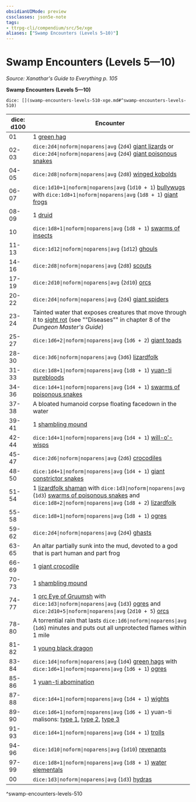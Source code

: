 ```yaml
---
obsidianUIMode: preview
cssclasses: json5e-note
tags:
- ttrpg-cli/compendium/src/5e/xge
aliases: ["Swamp Encounters (Levels 5—10)"]
---
```

# Swamp Encounters (Levels 5—10)
*Source: Xanathar's Guide to Everything p. 105* 

**Swamp Encounters (Levels 5—10)**

`dice: [](swamp-encounters-levels-510-xge.md#^swamp-encounters-levels-510)`

| dice: d100 | Encounter |
|------------|-----------|
| 01 | 1 [green hag](3-Mechanics/CLI/bestiary/fey/green-hag.md) |
| 02-03 | `dice:2d4\|noform\|noparens\|avg` (`2d4`) [giant lizards](3-Mechanics/CLI/bestiary/beast/giant-lizard.md) or `dice:2d4\|noform\|noparens\|avg` (`2d4`) [giant poisonous snakes](3-Mechanics/CLI/bestiary/beast/giant-poisonous-snake.md) |
| 04-05 | `dice:2d8\|noform\|noparens\|avg` (`2d8`) [winged kobolds](3-Mechanics/CLI/bestiary/humanoid/winged-kobold.md) |
| 06-07 | `dice:1d10+1\|noform\|noparens\|avg` (`1d10 + 1`) [bullywugs](3-Mechanics/CLI/bestiary/humanoid/bullywug.md) with `dice:1d8+1\|noform\|noparens\|avg` (`1d8 + 1`) [giant frogs](3-Mechanics/CLI/bestiary/beast/giant-frog.md) |
| 08-09 | 1 [druid](3-Mechanics/CLI/bestiary/humanoid/druid.md) |
| 10 | `dice:1d8+1\|noform\|noparens\|avg` (`1d8 + 1`) [swarms of insects](3-Mechanics/CLI/bestiary/beast/swarm-of-insects.md) |
| 11-13 | `dice:1d12\|noform\|noparens\|avg` (`1d12`) [ghouls](3-Mechanics/CLI/bestiary/undead/ghoul.md) |
| 14-16 | `dice:2d8\|noform\|noparens\|avg` (`2d8`) [scouts](3-Mechanics/CLI/bestiary/humanoid/scout.md) |
| 17-19 | `dice:2d10\|noform\|noparens\|avg` (`2d10`) [orcs](3-Mechanics/CLI/bestiary/humanoid/orc.md) |
| 20-22 | `dice:2d4\|noform\|noparens\|avg` (`2d4`) [giant spiders](3-Mechanics/CLI/bestiary/beast/giant-spider.md) |
| 23-24 | Tainted water that exposes creatures that move through it to [sight rot](3-Mechanics/CLI/rules/diseases.md#Sight%20Rot) (see ""Diseases"" in chapter 8 of the *Dungeon Master's Guide*) |
| 25-27 | `dice:1d6+2\|noform\|noparens\|avg` (`1d6 + 2`) [giant toads](3-Mechanics/CLI/bestiary/beast/giant-toad.md) |
| 28-30 | `dice:3d6\|noform\|noparens\|avg` (`3d6`) [lizardfolk](3-Mechanics/CLI/bestiary/humanoid/lizardfolk.md) |
| 31-33 | `dice:1d8+1\|noform\|noparens\|avg` (`1d8 + 1`) [yuan-ti purebloods](3-Mechanics/CLI/bestiary/humanoid/yuan-ti-pureblood.md) |
| 34-36 | `dice:1d4+1\|noform\|noparens\|avg` (`1d4 + 1`) [swarms of poisonous snakes](3-Mechanics/CLI/bestiary/beast/swarm-of-poisonous-snakes.md) |
| 37-38 | A bloated humanoid corpse floating facedown in the water |
| 39-41 | 1 [shambling mound](3-Mechanics/CLI/bestiary/plant/shambling-mound.md) |
| 42-44 | `dice:1d4+1\|noform\|noparens\|avg` (`1d4 + 1`) [will-o'-wisps](3-Mechanics/CLI/bestiary/undead/will-o-wisp.md) |
| 45-47 | `dice:2d6\|noform\|noparens\|avg` (`2d6`) [crocodiles](3-Mechanics/CLI/bestiary/beast/crocodile.md) |
| 48-50 | `dice:1d4+1\|noform\|noparens\|avg` (`1d4 + 1`) [giant constrictor snakes](3-Mechanics/CLI/bestiary/beast/giant-constrictor-snake.md) |
| 51-54 | 1 [lizardfolk shaman](3-Mechanics/CLI/bestiary/humanoid/lizardfolk-shaman.md) with `dice:1d3\|noform\|noparens\|avg` (`1d3`) [swarms of poisonous snakes](3-Mechanics/CLI/bestiary/beast/swarm-of-poisonous-snakes.md) and `dice:1d8+2\|noform\|noparens\|avg` (`1d8 + 2`) [lizardfolk](3-Mechanics/CLI/bestiary/humanoid/lizardfolk.md) |
| 55-58 | `dice:1d8+1\|noform\|noparens\|avg` (`1d8 + 1`) [ogres](3-Mechanics/CLI/bestiary/giant/ogre.md) |
| 59-62 | `dice:2d4\|noform\|noparens\|avg` (`2d4`) [ghasts](3-Mechanics/CLI/bestiary/undead/ghast.md) |
| 63-65 | An altar partially sunk into the mud, devoted to a god that is part human and part frog |
| 66-69 | 1 [giant crocodile](3-Mechanics/CLI/bestiary/beast/giant-crocodile.md) |
| 70-73 | 1 [shambling mound](3-Mechanics/CLI/bestiary/plant/shambling-mound.md) |
| 74-77 | 1 [orc Eye of Gruumsh](3-Mechanics/CLI/bestiary/humanoid/orc-eye-of-gruumsh.md) with `dice:1d3\|noform\|noparens\|avg` (`1d3`) [ogres](3-Mechanics/CLI/bestiary/giant/ogre.md) and `dice:2d10+5\|noform\|noparens\|avg` (`2d10 + 5`) [orcs](3-Mechanics/CLI/bestiary/humanoid/orc.md) |
| 78-80 | A torrential rain that lasts `dice:1d6\|noform\|noparens\|avg` (`1d6`) minutes and puts out all unprotected flames within 1 mile |
| 81-82 | 1 [young black dragon](3-Mechanics/CLI/bestiary/dragon/young-black-dragon.md) |
| 83-84 | `dice:1d4\|noform\|noparens\|avg` (`1d4`) [green hags](3-Mechanics/CLI/bestiary/fey/green-hag.md) with `dice:1d6+1\|noform\|noparens\|avg` (`1d6 + 1`) [ogres](3-Mechanics/CLI/bestiary/giant/ogre.md) |
| 85-86 | 1 [yuan-ti abomination](3-Mechanics/CLI/bestiary/monstrosity/yuan-ti-abomination.md) |
| 87-88 | `dice:1d4+1\|noform\|noparens\|avg` (`1d4 + 1`) [wights](3-Mechanics/CLI/bestiary/undead/wight.md) |
| 89-90 | `dice:1d6+1\|noform\|noparens\|avg` (`1d6 + 1`) yuan-ti malisons: [type 1](3-Mechanics/CLI/bestiary/monstrosity/yuan-ti-malison-type-1.md), [type 2](3-Mechanics/CLI/bestiary/monstrosity/yuan-ti-malison-type-2.md), [type 3](3-Mechanics/CLI/bestiary/monstrosity/yuan-ti-malison-type-3.md) |
| 91-93 | `dice:1d4+1\|noform\|noparens\|avg` (`1d4 + 1`) [trolls](3-Mechanics/CLI/bestiary/giant/troll.md) |
| 94-96 | `dice:1d10\|noform\|noparens\|avg` (`1d10`) [revenants](3-Mechanics/CLI/bestiary/undead/revenant.md) |
| 97-99 | `dice:1d8+1\|noform\|noparens\|avg` (`1d8 + 1`) [water elementals](3-Mechanics/CLI/bestiary/elemental/water-elemental.md) |
| 00 | `dice:1d3\|noform\|noparens\|avg` (`1d3`) [hydras](3-Mechanics/CLI/bestiary/monstrosity/hydra.md) |
^swamp-encounters-levels-510